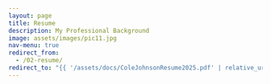 ```yaml
---
layout: page
title: Resume
description: My Professional Background
image: assets/images/pic11.jpg
nav-menu: true
redirect_from:
  - /02-resume/  
redirect_to: "{{ '/assets/docs/ColeJohnsonResume2025.pdf' | relative_url }}"
---
```

